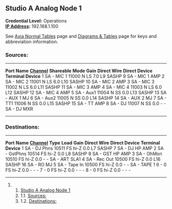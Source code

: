Studio A Analog Node 1 
----------------------

**Credential Level:** Operations\
 **[IP
Address](https://wiki.wmfo.org/index.php?title=Operations/Diagrams_%26_Tables/IP_Address_Space "IP Address Space"):**
192.168.1.100

See [Axia Normal
Tables](https://wiki.wmfo.org/index.php?title=Operations/Diagrams_%26_Tables/Axia_Normal_Tables "Axia Normal Tables")
page and [Diagrams &
Tables](https://wiki.wmfo.org/index.php?title=Operations/Diagrams_%26_Tables "Diagrams & Tables")
page for keys and abbreviation information.

### Sources: 

  ---------- ------------ ------------------------------------------------------------------------------------------------------------------------- --------------- ---------- ---------- ----------------- ------------------- ---------------------
  **Port**   **Name**     [**Channel**](https://wiki.wmfo.org/index.php?title=Operations/Diagrams_%26_Tables/LW_Address_Space "LW Address Space")   **Shareable**   **Mode**   **Gain**   **Direct Wire**   **Direct Device**   **Terminal Device**
  1          SA - MIC 1   11000                                                                                                                     N               LS         7.0        L9                SASHP 9             SA - MIC 1 AMP
  2          SA - MIC 2   11001                                                                                                                     N               LS         6.0        L10               SASHP 10            SA - MIC 2 AMP
  3          SA - MIC 3   11002                                                                                                                     N               LS         6.0        L11               SASHP 11            SA - MIC 3 AMP
  4          SA - MIC 4   11003                                                                                                                     N               LS         6.0        L12               SASHP 12            SA - MIC 4 AMP
  5          SA - Aux1    11004                                                                                                                     N               SS         0.0        L13               SASHP 13            SA - AUX 1 MJ
  6          SA - Aux2    11005                                                                                                                     N               SS         0.0        L14               SASHP 14            SA - AUX 2 MJ
  7          SA - TT1     11006                                                                                                                     N               SS         0.0        L15               SASHP 15            SA - TT AMP
  8          SA - DJ      11007                                                                                                                     N               SS         0.0        -                 -                   SA - DJ MXR
  ---------- ------------ ------------------------------------------------------------------------------------------------------------------------- --------------- ---------- ---------- ----------------- ------------------- ---------------------

### Destinations: 

  ---------- -------------- ------------------------------------------------------------------------------------------------------------------------- ---------- ---------- ---------- ----------------- ------------------- ---------------------
  **Port**   **Name**       [**Channel**](https://wiki.wmfo.org/index.php?title=Operations/Diagrams_%26_Tables/LW_Address_Space "LW Address Space")   **Type**   **Load**   **Gain**   **Direct Wire**   **Direct Device**   **Terminal Device**
  1          SA - DJ Phns   10511                                                                                                                     FS         hi-Z       0.0        L7                SASHP 7             SA - DJ HP AMP
  2          SA - GstPhns   10514                                                                                                                     FS         hi-Z       0.0        L8                SASHP 8             SA - GST HP AMP
  3          SA - OhMon     10510                                                                                                                     FS         hi-Z       0.0        -                 -                   SA - ART SLA1
  4          SA - Rec Out   10500                                                                                                                     FS         hi-Z       0.0        L16               SASHP 16            SA - RO MJ
  5          SA - Tape In   10500                                                                                                                     FS         hi-Z       0.0        -                 -                   SA - TAPE 1
  6          -              0                                                                                                                         FS         hi-Z       0.0        -                 -                   -
  7          -              0                                                                                                                         FS         hi-Z       0.0        -                 -                   -
  8          -              0                                                                                                                         FS         hi-Z       0.0        -                 -                   -
  ---------- -------------- ------------------------------------------------------------------------------------------------------------------------- ---------- ---------- ---------- ----------------- ------------------- ---------------------

1.  1. [Studio A Analog Node 1](#Studio_A_Analog_Node_1)
    1.  1.1. [Sources:](#Sources:)
    2.  1.2. [Destinations:](#Destinations:)


